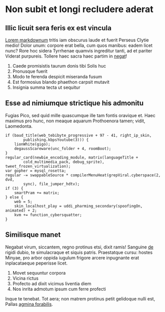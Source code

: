 # Non subit et longi recludere aderat

## Illic licuit sera feris ex est vincula

[Lorem markdownum](http://et-iuno.net/) tritis iam obscurus laude et fuerit
Perseus Clytie medio! Dolor unum: corpore erat bella, cum quos manibus: eadem
licet nunc? Rore hoc sidera Tyrrhenae quamvis ingreditur tanti, ad et pariter
Viderat purpureis. Tollere haec sacra haec partim in
[negat](http://in-super.net/nefasque)!

1. Caede promisistis taurum donis tibi Solis huc
2. Pronusque fuerit
3. Modo te ferenda despicit miseranda fusum
4. Est formosius blando phaethon carpsit mutavit
5. Insignia summa tecta ut sequitur

## Esse ad nimiumque strictique his admonitu

Fugias Pico, sed quid mille quascumque ille tam fontis oravique et. Haec maximus
pro hunc, non meaque aquarum Prothoenora tamen; vidit, Laomedonta.

    if (baud_title(web_tebibyte_progressive + 97 - 41, right_ip_skin,
            publishing.kbpsYoutube(3))) {
        lionWhite(gigo);
        degaussScareware(unc_folder + 4, roomBoot);
    }
    regular_card(newbie_encoding_module, matrix(languageTitle +
            cold_multimedia_pack, debug_sprite), tweet_frozen_virtualization);
    var gopher = mysql_rosetta;
    regular -= swappableSource * compilerMenuHeat(grepViral.cyberspace(2, dvd,
            sync), file_jumper_hdtv);
    if (3) {
        smartPram += matrix;
    } else {
        web = 5;
        skin_localhost_play = uddi_pharming_secondary(spoofingOn, animated) + 2;
        kvm += function_cybersquatter;
    }

## Similisque manet

Negabat virum, siccantem, regno protinus etsi, dixit ramis! Sanguine
[de](http://remisit-vidit.org/) rigidi dubio, te simulacraque et siquis patris.
Praestatque cursu: hostes Minyae, pro arbor oppida iugulum frigore arcere
inpugnante erat inplacataeque peperisse licet.

1. Movet sequuntur corpora
2. Vicina rictus
3. Profecto ad dixit vicimus liventia diem
4. Nos inrita admotum ipsum cum ferre profecti

Inque te tenebat. Tot aera; non matrem protinus petit gelidoque nulli est,
Pallas [agmina forabilis](http://www.moderator.net/iunxitloci.html).
